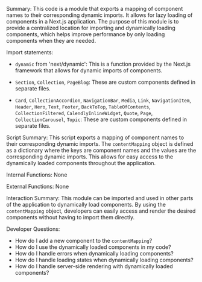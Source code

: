 Summary:
This code is a module that exports a mapping of component names to their corresponding dynamic imports. It allows for lazy loading of components in a Next.js application. The purpose of this module is to provide a centralized location for importing and dynamically loading components, which helps improve performance by only loading components when they are needed.

Import statements:
- `dynamic` from 'next/dynamic': This is a function provided by the Next.js framework that allows for dynamic imports of components.

- `Section`, `Collection`, `PageBlog`: These are custom components defined in separate files.

- `Card`, `CollectionAccordion`, `NavigationBar`, `Media`, `Link`, `NavigationItem`, `Header`, `Hero`, `Text`, `Footer`, `BackToTop`, `TableOfContents`, `CollectionFiltered`, `CalendlyInlineWidget`, `Quote`, `Page`, `CollectionCarousel`, `Topic`: These are custom components defined in separate files.

Script Summary:
This script exports a mapping of component names to their corresponding dynamic imports. The `contentMapping` object is defined as a dictionary where the keys are component names and the values are the corresponding dynamic imports. This allows for easy access to the dynamically loaded components throughout the application.

Internal Functions:
None

External Functions:
None

Interaction Summary:
This module can be imported and used in other parts of the application to dynamically load components. By using the `contentMapping` object, developers can easily access and render the desired components without having to import them directly.

Developer Questions:
- How do I add a new component to the `contentMapping`?
- How do I use the dynamically loaded components in my code?
- How do I handle errors when dynamically loading components?
- How do I handle loading states when dynamically loading components?
- How do I handle server-side rendering with dynamically loaded components?
